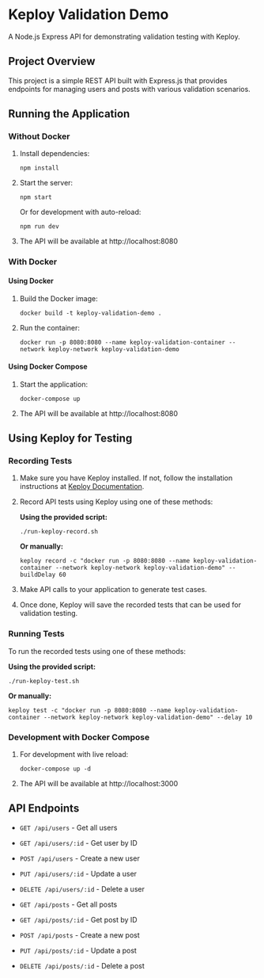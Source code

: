 # Keploy Validation Demo

A Node.js Express API for demonstrating validation testing with Keploy.

## Project Overview

This project is a simple REST API built with Express.js that provides endpoints for managing users and posts with various validation scenarios.

## Running the Application

### Without Docker

1. Install dependencies:
   ```
   npm install
   ```

2. Start the server:
   ```
   npm start
   ```

   Or for development with auto-reload:
   ```
   npm run dev
   ```

3. The API will be available at http://localhost:8080

### With Docker

#### Using Docker

1. Build the Docker image:
   ```
   docker build -t keploy-validation-demo .
   ```

2. Run the container:
   ```
   docker run -p 8080:8080 --name keploy-validation-container --network keploy-network keploy-validation-demo
   ```

#### Using Docker Compose

1. Start the application:
   ```
   docker-compose up
   ```

2. The API will be available at http://localhost:8080

## Using Keploy for Testing

### Recording Tests

1. Make sure you have Keploy installed. If not, follow the installation instructions at [Keploy Documentation](https://keploy.io/docs).

2. Record API tests using Keploy using one of these methods:

   **Using the provided script:**
   ```
   ./run-keploy-record.sh
   ```

   **Or manually:**
   ```
   keploy record -c "docker run -p 8080:8080 --name keploy-validation-container --network keploy-network keploy-validation-demo" --buildDelay 60
   ```

3. Make API calls to your application to generate test cases.

4. Once done, Keploy will save the recorded tests that can be used for validation testing.

### Running Tests

To run the recorded tests using one of these methods:

**Using the provided script:**
```
./run-keploy-test.sh
```

**Or manually:**
```
keploy test -c "docker run -p 8080:8080 --name keploy-validation-container --network keploy-network keploy-validation-demo" --delay 10
```

### Development with Docker Compose

1. For development with live reload:
   ```
   docker-compose up -d
   ```

3. The API will be available at http://localhost:3000

## API Endpoints

- `GET /api/users` - Get all users
- `GET /api/users/:id` - Get user by ID
- `POST /api/users` - Create a new user
- `PUT /api/users/:id` - Update a user
- `DELETE /api/users/:id` - Delete a user

- `GET /api/posts` - Get all posts
- `GET /api/posts/:id` - Get post by ID
- `POST /api/posts` - Create a new post
- `PUT /api/posts/:id` - Update a post
- `DELETE /api/posts/:id` - Delete a post